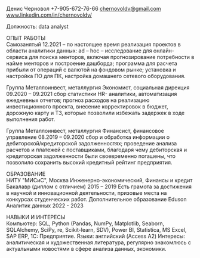 Денис Черновол
+7-905-672-76-66
chernovoldv@gmail.com
www.linkedin.com/in/chernovoldv/

Должность: data analyst

ОПЫТ РАБОТЫ										
Самозанятый
12.2021 – по настоящее время
реализация проектов в области аналитики данных:
ad – hoc – исследование для онлайн-сервиса для поиска менторов, включая прогнозирование потребности в найме менторов и построение дашборда;
программа для расчета прибыли от операций с валютой на фондовом рынке;
установка и настройка ПО для ПК, настройка домашнего сетевого оборудования.

Группа Металлоинвест, металлургия
Экономист, социальная дирекция
09.2020 – 09.2021
сбор статистики HR- аналитики, автоматизация ежедневных отчетов;
прогноз расходов на реализацию инвестиционного проекта, внесение корректировок в бюджет, дорожную карту и ТЗ, которые позволили избежать задержек в ходе выполнения работ.

Группа Металлоинвест, металлургия
Финансист, финансовое управление
08.2019 – 09.2020
сбор и обработка информации о дебиторской/кредиторской задолженностях;
проведение анализа расчетов и платежей с поставщиками, благодаря чему дебиторская и кредиторская задолженности были своевременно погашены, что позволило сохранить высокий кредитный рейтинг предприятия.

ОБРАЗОВАНИЕ										
НИТУ "МИСиС", Москва
Инженерно-экономический, Финансы и кредит
Бакалавр (диплом с отличием)
2015 – 2019
Есть грамота за достижения в научной и инновационной деятельности, призовые места на конкурсах студенческих работ.
Дополнительное образование
Eduson
Аналитик данных
2022 - 2023

НАВЫКИ И ИНТЕРЕСЫ									
Компьютер: SQL, Python (Pandas, NumPy, Matplotlib, Seaborn, SQLAlchemy, SciPy, re, Scikit-learn, SDV), Power BI, Statistica, MS Excel, SAP ERP, 1С: Предприятие.
Языки: английский (Access A2)
Интересы: аналитическая и художественная литература, регулярно знакомлюсь с актуальными новостями в сфере анализа данных, экономики.
